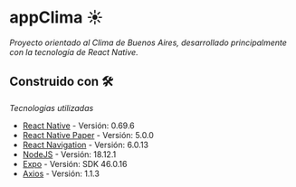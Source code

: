 # appClima :sunny:

_Proyecto orientado al Clima de Buenos Aires, desarrollado principalmente con la tecnología de React Native._

## Construido con 🛠️

_Tecnologias utilizadas_

- [React Native](https://reactnative.dev/) - Versión: 0.69.6
- [React Native Paper](https://callstack.github.io/react-native-paper/getting-started.html) - Versión: 5.0.0
- [React Navigation](https://reactnavigation.org/) - Versión: 6.0.13
- [NodeJS](https://nodejs.org/en/docs/) - Versión: 18.12.1
- [Expo](https://docs.expo.dev/) - Versión: SDK 46.0.16
- [Axios](https://axios-http.com/docs/intro) - Versión: 1.1.3
